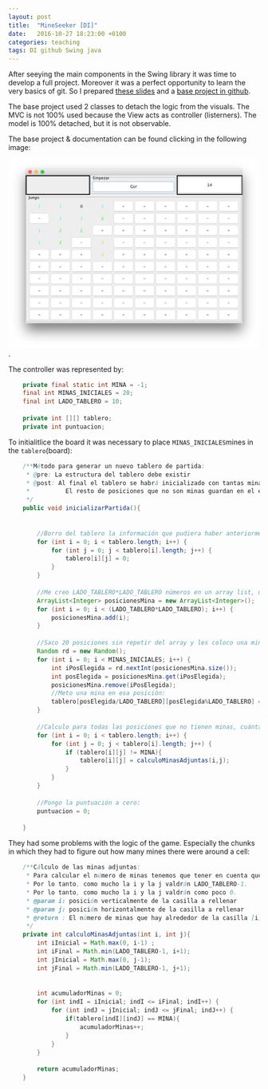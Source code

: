 ```yaml
---
layout: post
title:  "MineSeeker [DI]"
date:   2016-10-27 18:23:00 +0100
categories: teaching
tags: DI github Swing java
---
```

After seeying the main components in the Swing library it was time to develop a full project. Moreover it was a perfect opportunity to learn the very basics of git. So I prepared [these slides](http://www.slideshare.net/JessRedondoGarca/git-i-fork-commit-pull-push) and a [base project in github](https://github.com/jesusredondo/Ejercicio35-Base).

The base project used 2 classes to detach the logic from the visuals. The MVC is not 100% used because the View acts as controller (listerners). The model is 100% detached, but it is not observable.

The base project & documentation can be found clicking in the following image:

[![Mineseeker screen](/images/mineseeker.png)](https://github.com/jesusredondo/Ejercicio35-Base).

The controller was represented by:

```java
	private final static int MINA = -1;
	final int MINAS_INICIALES = 20;
	final int LADO_TABLERO = 10;

	private int [][] tablero;
	private int puntuacion;
```

To initialitlice the board it was necessary to place ```MINAS_INICIALES```mines in the ```tablero```(board):

```java
	/**Método para generar un nuevo tablero de partida:
	 * @pre: La estructura del tablero debe existir 
	 * @post: Al final el tablero se habrá inicializado con tantas minas como marque la variable MINAS_INICIALES. 
	 * 			El resto de posiciones que no son minas guardan en el entero cuántas minas hay alrededor de la celda
	 */
	public void inicializarPartida(){
		

		//Borro del tablero la información que pudiera haber anteriormente (los pongo todos a cero):
		for (int i = 0; i < tablero.length; i++) {
			for (int j = 0; j < tablero[i].length; j++) {
				tablero[i][j] = 0;
			}
		}
		
		//Me creo LADO_TABLERO*LADO_TABLERO números en un array list, uno para cada una de las posiciones del tablero:
		ArrayList<Integer> posicionesMina = new ArrayList<Integer>();
		for (int i = 0; i < (LADO_TABLERO*LADO_TABLERO); i++) {
			posicionesMina.add(i);
		}
		
		//Saco 20 posiciones sin repetir del array y les coloco una mina en el tablero:
		Random rd = new Random();
		for (int i = 0; i < MINAS_INICIALES; i++) {
			int iPosElegida = rd.nextInt(posicionesMina.size());
			int posElegida = posicionesMina.get(iPosElegida);
			posicionesMina.remove(iPosElegida);
			//Meto una mina en esa posición:
			tablero[posElegida/LADO_TABLERO][posElegida%LADO_TABLERO] = MINA;
		}
		
		//Calculo para todas las posiciones que no tienen minas, cuántas minas hay alrededor.
		for (int i = 0; i < tablero.length; i++) {
			for (int j = 0; j < tablero[i].length; j++) {
				if (tablero[i][j] != MINA){
					tablero[i][j] = calculoMinasAdjuntas(i,j);
				}
			}
		}
		
		//Pongo la puntuación a cero:
		puntuacion = 0;
		
	}
```

They had some problems with the logic of the game. Especially the chunks in which they had to figure out how many mines there were around a cell:

```java
	/**Cálculo de las minas adjuntas:
	 * Para calcular el número de minas tenemos que tener en cuenta que no nos salimos nunca del tablero.
	 * Por lo tanto, como mucho la i y la j valdrán LADO_TABLERO-1.
	 * Por lo tanto, como mucho la i y la j valdrán como poco 0.
	 * @param i: posición verticalmente de la casilla a rellenar
	 * @param j: posición horizontalmente de la casilla a rellenar
	 * @return : El número de minas que hay alrededor de la casilla [i][j]
	 */
	private int calculoMinasAdjuntas(int i, int j){
		int iInicial = Math.max(0, i-1) ;
		int iFinal = Math.min(LADO_TABLERO-1, i+1);
		int jInicial = Math.max(0, j-1);
		int jFinal = Math.min(LADO_TABLERO-1, j+1);
		
		
		int acumuladorMinas = 0;
		for (int indI = iInicial; indI <= iFinal; indI++) {
			for (int indJ = jInicial; indJ <= jFinal; indJ++) {
				if(tablero[indI][indJ] == MINA){
					acumuladorMinas++;
				}
			}
		}
			
		return acumuladorMinas;
	}
```

